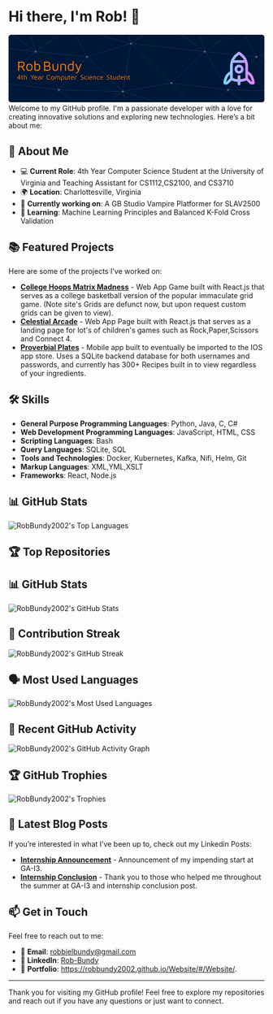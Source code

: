 # Hi there, I'm Rob! 👋
![Personal Banner](https://github.com/RobBundy2002/Website/blob/master/github-header-image%20(10).png)
Welcome to my GitHub profile. I'm a passionate developer with a love for creating innovative solutions and exploring new technologies. Here’s a bit about me:

## 🚀 About Me
- 💻 **Current Role**: 4th Year Computer Science Student at the University of Virginia and Teaching Assistant for CS1112,CS2100, and CS3710
- 🌍 **Location**: Charlottesville, Virginia
- 🔭 **Currently working on**: A GB Studio Vampire Platformer for SLAV2500
- 🌱 **Learning**: Machine Learning Principles and Balanced K-Fold Cross Validation

## 📚 Featured Projects
Here are some of the projects I've worked on:

- [**College Hoops Matrix Madness**](https://matrix-madness-frontend.onrender.com/) - Web App Game built with React.js that serves as a college basketball version of the popular immaculate grid game. (Note site's Grids are defunct now, but upon request custom grids can be given to view).
- [**Celestial Arcade**](https://robbundy2002.github.io/Gaming-Website-Project/) - Web App Page built with React.js that serves as a landing page for lot's of children's games such as Rock,Paper,Scissors and Connect 4.
- [**Proverbial Plates**](https://github.com/RobBundy2002/AppIdea) - Mobile app built to eventually be imported to the IOS app store. Uses a SQLite backend database for both usernames and passwords, and currently has 300+ Recipes built in to view regardless of your ingredients.

## 🛠️ Skills
- **General Purpose Programming Languages**: Python, Java, C, C#
- **Web Development Programming Languages**: JavaScript, HTML, CSS
- **Scripting Languages**: Bash
- **Query Languages**: SQLite, SQL
- **Tools and Technologies**: Docker, Kubernetes, Kafka, Nifi, Helm, Git
- **Markup Languages**: XML,YML,XSLT
- **Frameworks**: React, Node.js

## 📊 GitHub Stats
![RobBundy2002's Top Languages](https://github-readme-stats.vercel.app/api/top-langs/?username=RobBundy2002&theme=dracula&show_icons=true&hide_border=false&layout=compact)
## 🏆 Top Repositories
## 📊 GitHub Stats
![RobBundy2002's GitHub Stats](https://github-readme-stats.vercel.app/api?username=RobBundy2002&show_icons=true&count_private=true&hide_title=true&hide_border=true&theme=dracula)
## 🌱 Contribution Streak
![RobBundy2002's GitHub Streak](https://github-readme-streak-stats.herokuapp.com/?user=RobBundy2002&theme=dracula&hide_border=true)
## 🗣️ Most Used Languages
![RobBundy2002's Most Used Languages](https://github-readme-stats.vercel.app/api/top-langs/?username=RobBundy2002&layout=compact&theme=dracula&hide_border=true)
## 📅 Recent GitHub Activity
![RobBundy2002's GitHub Activity Graph](https://activity-graph.herokuapp.com/graph?username=RobBundy2002&theme=dracula&hide_border=true)
## 🏆 GitHub Trophies
![RobBundy2002's Trophies](https://github-profile-trophy.vercel.app/?username=RobBundy2002&theme=dracula&no-frame=true&no-bg=true)

## 📝 Latest Blog Posts
If you’re interested in what I’ve been up to, check out my Linkedin Posts:
- [**Internship Announcement**](https://www.linkedin.com/posts/rob-bundy-192035223_i-am-thrilled-to-announce-that-i-will-be-activity-7189695070097285120-JGvI?utm_source=share&utm_medium=member_desktop) - Announcement of my impending start at GA-I3.
- [**Internship Conclusion**](https://www.linkedin.com/posts/rob-bundy-192035223_as-my-summer-internship-came-to-an-end-last-activity-7228786819348246535-B4aM?utm_source=share&utm_medium=member_desktop) - Thank you to those who helped me throughout the summer at GA-I3 and internship conclusion post.

## 📫 Get in Touch
Feel free to reach out to me:
- 📧 **Email**: [robbielbundy@gmail.com](mailto:robbielbundy@gmail.com)
- 🔗 **LinkedIn**: [Rob-Bundy](https://www.linkedin.com/in/rob-bundy-19035223/)
- 📱 **Portfolio**: https://robbundy2002.github.io/Website/#/Website/.
---

Thank you for visiting my GitHub profile! Feel free to explore my repositories and reach out if you have any questions or just want to connect.

